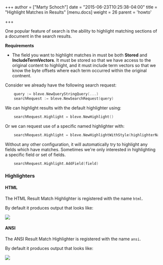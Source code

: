 +++
author = ["Marty Schoch"]
date = "2015-06-23T10:25:38-04:00"
title = "Highlight Matches in Results"
[menu.docs]
weight = 26
parent = 'howto'

+++

One popular feature of search is the ability to highlight matching sections of a document in the search results.

**Requirements**
* The field you want to highlight matches in must be both **Stored** and **IncludeTermVectors**.  It must be stored so that we have access to the original content to highlight, and it must include term vectors so that we know the byte offsets where each term occurred within the original contnent.

Consider we already have the following search request:

```go
    query := bleve.NewQueryStringQuery(...)
    searchRequest := bleve.NewSearchRequest(query)
```

We can highlight results with the default highlighter using:

```go
    searchRequest.Highlight = bleve.NewHighlight()
```

Or we can request use of a specific named highlighter with:

```go
    searchRequest.Highlight = bleve.NewHighlightWithStyle(highlighterName)
```

Without any other configuration, it will automatically try to highlight any fields which have matches.  Sometimes we're only interested in highlighting a specific field or set of fields.

```go
    searchRequest.Highlight.AddField(field)
```

### Highlighters

#### HTML

The HTML Result Match Highlighter is registered with the name `html`.

By default it produces output that looks like:

![](/img/docs/highlight-html.png)

#### ANSI

The ANSI Result Match Highlighter is registered with the name `ansi`.

By default it produces output that looks like:

![](/img/docs/highlight-ansi.png)